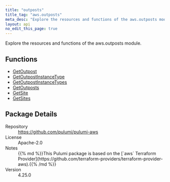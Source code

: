```yaml
---
title: "outposts"
title_tag: "aws.outposts"
meta_desc: "Explore the resources and functions of the aws.outposts module."
layout: api
no_edit_this_page: true
---
```


<!-- WARNING: this file was generated by Pulumi Docs Generator. -->
<!-- Do not edit by hand unless you're certain you know what you are doing! -->

Explore the resources and functions of the aws.outposts module.

<h2 id="functions">Functions</h2>
<ul class="api">
    <li><a href="getoutpost" title="GetOutpost"><span class="api-symbol api-symbol--function"></span>GetOutpost</a></li>
    <li><a href="getoutpostinstancetype" title="GetOutpostInstanceType"><span class="api-symbol api-symbol--function"></span>GetOutpostInstanceType</a></li>
    <li><a href="getoutpostinstancetypes" title="GetOutpostInstanceTypes"><span class="api-symbol api-symbol--function"></span>GetOutpostInstanceTypes</a></li>
    <li><a href="getoutposts" title="GetOutposts"><span class="api-symbol api-symbol--function"></span>GetOutposts</a></li>
    <li><a href="getsite" title="GetSite"><span class="api-symbol api-symbol--function"></span>GetSite</a></li>
    <li><a href="getsites" title="GetSites"><span class="api-symbol api-symbol--function"></span>GetSites</a></li>
</ul>

<h2 id="package-details">Package Details</h2>
<dl class="package-details">
	<dt>Repository</dt>
	<dd><a href="https://github.com/pulumi/pulumi-aws">https://github.com/pulumi/pulumi-aws</a></dd>
	<dt>License</dt>
	<dd>Apache-2.0</dd>
	<dt>Notes</dt>
	<dd>{{% md %}}This Pulumi package is based on the [`aws` Terraform Provider](https://github.com/terraform-providers/terraform-provider-aws).{{% /md %}}</dd>
	<dt>Version</dt>
	<dd>4.25.0</dd>
</dl>

